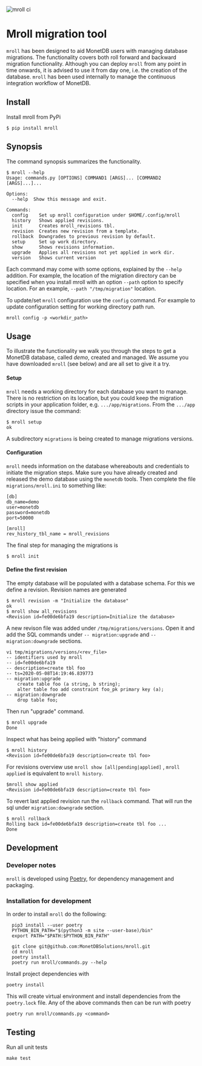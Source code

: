 ![mroll ci](https://github.com/MonetDBSolutions/mroll/workflows/ci_workflow/badge.svg)

# Mroll migration tool
`mroll` has been designed to aid MonetDB users with managing database migrations.
The functionality covers both roll forward and backward migration functionality.
Although you can deploy `mroll` from any point in time onwards, it is advised to use it
from day one, i.e. the creation of the database.
`mroll` has been used internally to manage the continuous integration workflow of MonetDB.

## Install

Install mroll from PyPi

```
$ pip install mroll
```

## Synopsis
The command synopsis summarizes the functionality.

```
$ mroll --help
Usage: commands.py [OPTIONS] COMMAND1 [ARGS]... [COMMAND2 [ARGS]...]...

Options:
  --help  Show this message and exit.

Commands:
  config    Set up mroll configuration under $HOME/.config/mroll
  history   Shows applied revisions.
  init      Creates mroll_revisions tbl.
  revision  Creates new revision from a template.
  rollback  Downgrades to previous revision by default.
  setup     Set up work directory.
  show      Shows revisions information.
  upgrade   Applies all revisions not yet applied in work dir.
  version   Shows current version
```

Each command may come with some options, explained by the `--help` addition.
For example, the location of the migration directory can be specified when you install mroll
with an option `--path` option to specify location. For an example, `--path "/tmp/migration"` location.

To update/set `mroll` configuration use the `config` command.
For example to update configuration setting for working directory path run.
```
mroll config -p <workdir_path>
```

## Usage
To illustrate the functionality we walk you through the steps to get a MonetDB database, called
*demo*, created and managed. We assume you have downloaded `mroll` (see below) and are all set to give it a try.

#### Setup 
`mroll` needs a working directory for each database you want to manage. There is no restriction on
its location, but you could keep the migration scripts in your application 
folder, e.g. `.../app/migrations`. From the `.../app` directory issue the command:

```
$ mroll setup
ok
```
A subdirectory `migrations` is being created to manage migrations versions.

#### Configuration
`mroll` needs information on the database whereabouts and credentials to initiate the migration steps.
Make sure you have already created and released the demo database using the `monetdb` tools.
Then complete the file `migrations/mroll.ini` to something like:
```
[db]
db_name=demo
user=monetdb
password=monetdb
port=50000

[mroll]
rev_history_tbl_name = mroll_revisions
```
The final step for managing the migrations is
```
$ mroll init
```
#### Define the first revision
The empty database will be populated with a database schema.
For this we define a revision. Revision names are generated

```
$ mroll revision -m "Initialize the database"
ok
$ mroll show all_revisions
<Revision id=fe00de6bfa19 description=Initialize the database>
```
A new revison file was added under `/tmp/migrations/versions`. 
Open it and add the SQL commands under `-- migration:upgrade` and `-- migration:downgrade` sections.

```
vi tmp/migrations/versions/<rev_file>
-- identifiers used by mroll
-- id=fe00de6bfa19
-- description=create tbl foo
-- ts=2020-05-08T14:19:46.839773
-- migration:upgrade
	create table foo (a string, b string);
	alter table foo add constraint foo_pk primary key (a);
-- migration:downgrade
	drop table foo;
```
Then run "upgrade" command.

```
$ mroll upgrade
Done
```

Inspect what has being applied with "history" command
```
$ mroll history
<Revision id=fe00de6bfa19 description=create tbl foo>
```
For revisions overview use `mroll show [all|pending|applied]` , `mroll applied` is equivalent to 
`mroll history`.
```
$mroll show applied
<Revision id=fe00de6bfa19 description=create tbl foo>
```

To revert last applied revision run the `rollback` command. That will run the sql under `migration:downgrade`
section.
```
$ mroll rollback 
Rolling back id=fe00de6bfa19 description=create tbl foo ...
Done
```

## Development
### Developer notes

`mroll` is developed using [Poetry](https://python-poetry.org/), for dependency management and
packaging.

### Installation for development
In order to install `mroll` do the following:

```
  pip3 install --user poetry
  PYTHON_BIN_PATH="$(python3 -m site --user-base)/bin"
  export PATH="$PATH:$PYTHON_BIN_PATH"

  git clone git@github.com:MonetDBSolutions/mroll.git
  cd mroll
  poetry install
  poetry run mroll/commands.py --help
```
Install project dependencies with

```
poetry install
```
This will create virtual environment and install dependencies from the `poetry.lock` file. Any of the above 
commands then can be run with poetry

```
poetry run mroll/commands.py <command>
```
## Testing
Run all unit tests
```
make test
```
